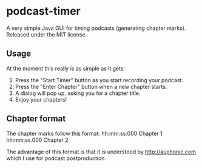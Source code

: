 podcast-timer
=============

A very simple Java GUI for timing podcasts (generating chapter marks). Released under the MIT license.

Usage
-----

At the moment this really is as simple as it gets:

1. Press the "Start Timer" button as you start recording your podcast.
2. Press the "Enter Chapter" button when a new chapter starts.
3. A dialog will pop up, asking you for a chapter title.
4. Enjoy your chapters!

Chapter format
--------------

The chapter marks follow this format:
hh:mm:ss.000 Chapter 1
hh:mm:ss.000 Chapter 2

The advantage of this format is that it is understood by http://auphonic.com which I use for podcast postproduction.
